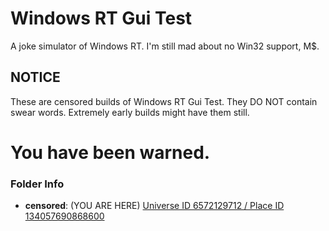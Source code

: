 # Windows RT Gui Test

A joke simulator of Windows RT. I'm still mad about no Win32 support, M$.

## NOTICE

These are censored builds of Windows RT Gui Test. They DO NOT contain swear words.
Extremely early builds might have them still.

# You have been warned.

### Folder Info

- **censored**: (YOU ARE HERE) [Universe ID 6572129712 / Place ID 134057690868600](https://www.roblox.com/games/134057690868600)
